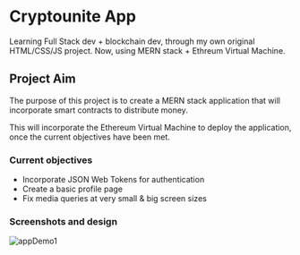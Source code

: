 # Cryptounite App

Learning Full Stack dev + blockchain dev, through my own original HTML/CSS/JS project. Now, using MERN stack + Ethreum Virtual Machine.

## Project Aim

The purpose of this project is to create a MERN stack application that will incorporate smart contracts to distribute money.

This will incorporate the Ethereum Virtual Machine to deploy the application, once the current objectives have been met.



### Current objectives

* Incorporate JSON Web Tokens for authentication
* Create a basic profile page
* Fix media queries at very small & big screen sizes

### Screenshots and design

![appDemo1](https://user-images.githubusercontent.com/64858288/125200053-fe881100-e260-11eb-8b85-783ab14b0761.png)

